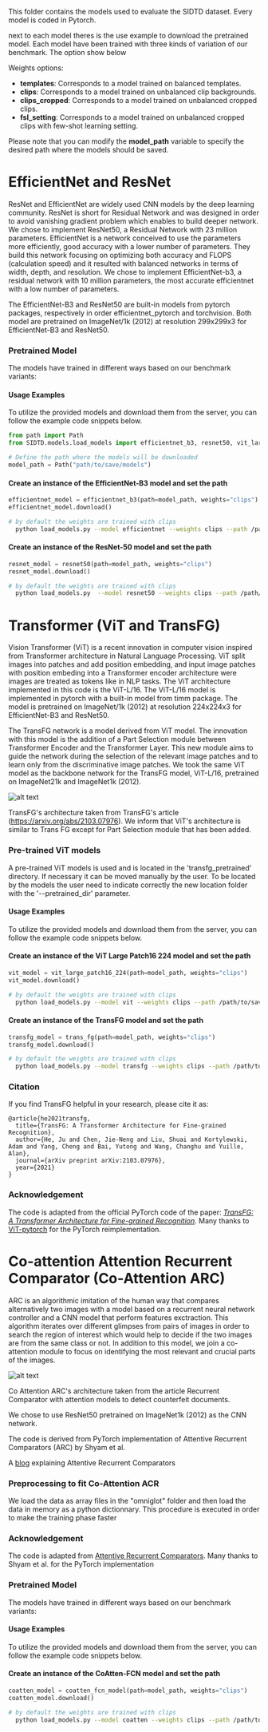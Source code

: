 This folder contains the models used to evaluate the SIDTD dataset. Every model is coded in Pytorch. 

 next to each model theres is  the use example to download the pretrained model. Each model have been trained with three kinds of variation of our benchmark. The option show below

Weights options:

* **templates**: Corresponds to a model trained on balanced templates.
* **clips**: Corresponds to a model trained on unbalanced clip backgrounds.
* **clips_cropped**: Corresponds to a model trained on unbalanced cropped clips.
* **fsl_setting**: Corresponds to a model trained on unbalanced cropped clips with few-shot learning setting.

Please note that you can modify the **model_path** variable to specify the desired path where the models should be saved.


# EfficientNet and ResNet

ResNet and EfficientNet are widely used CNN models by the deep learning community. ResNet is short for Residual Network and was designed in order to avoid vanishing gradient problem which enables to build deeper network. We chose to implement ResNet50, a Residual Network with 23 million parameters. EfficientNet is a network conceived to use the parameters more efficiently, good accuracy with a lower number of parameters. They build this network focusing on optimizing both accuracy and FLOPS (calculation speed) and it resulted with balanced networks in terms of width, depth, and resolution. We chose to implement EfficientNet-b3, a residual network with 10 million parameters, the most accurate efficientnet with a low number of parameters. 

The EfficientNet-B3 and ResNet50 are built-in models from pytorch packages, respectively in order efficientnet_pytorch and torchvision. Both model are pretrained on ImageNet/1k (2012) at resolution 299x299x3 for EfficientNet-B3 and ResNet50.  


### Pretrained Model

The models have trained in different ways based on our benchmark variants:

#### Usage Examples

To utilize the provided models and download them from the server, you can follow the example code snippets below.

```python
from path import Path
from SIDTD.models.load_models import efficientnet_b3, resnet50, vit_large_patch16_224, trans_fg, coatten_fcn_model

# Define the path where the models will be downloaded
model_path = Path("path/to/save/models")
```
#### Create an instance of the EfficientNet-B3 model and set the path
```python
efficientnet_model = efficientnet_b3(path=model_path, weights="clips")
efficientnet_model.download()
```
```bash
# by default the weights are trained with clips
  python load_models.py --model efficientnet --weights clips --path /path/to/save/models/
```


####  Create an instance of the ResNet-50 model and set the path
```python
resnet_model = resnet50(path=model_path, weights="clips")  
resnet_model.download()
```

```bash
# by default the weights are trained with clips
  python load_models.py  --model resnet50 --weights clips --path /path/to/save/models/
```

# Transformer (ViT and TransFG)

Vision Transformer (ViT) is a recent innovation in computer vision inspired from Transformer architecture in Natural Language Processing. ViT split images into patches and add position embedding, and input image patches with position embeding into a Transformer encoder architecture were images are treated as tokens like in NLP tasks. The ViT architecture implemented in this code is the ViT-L/16. The ViT-L/16 model is implemented in pytorch with a built-in model from timm package. The model is pretrained on ImageNet/1k (2012) at resolution 224x224x3 for EfficientNet-B3 and ResNet50.  

The TransFG network is a model derived from ViT model. The innovation with this model is the addition of a Part Selection module between Transformer Encoder and the Transformer Layer. This new module aims to guide the network during the selection of the relevant image patches and to learn only from the discriminative image patches. We took the same ViT model as the backbone network for the TransFG model, ViT-L/16, pretrained on ImageNet21k and ImageNet1k (2012).

![alt text](https://github.com/Oriolrt/SIDTD_Dataset/blob/main/models/trans_fg_architecture.png?raw=true "TransFG's architecture taken from TransFG's article (https://arxiv.org/abs/2103.07976). We inform that ViT's architecture is similar to Trans FG except for Part Selection module that has been added.")

TransFG's architecture taken from TransFG's article (https://arxiv.org/abs/2103.07976). We inform that ViT's architecture is similar to Trans FG except for Part Selection module that has been added.

### Pre-trained ViT models

A pre-trained ViT models is used and is located in the 'transfg\_pretrained' directory. If necessary it can be moved manually by the user. To be located by the models the user need to indicate correctly the new location folder with the '--pretrained_dir' parameter. 

#### Usage Examples

To utilize the provided models and download them from the server, you can follow the example code snippets below.

#### Create an instance of the ViT Large Patch16 224 model and set the path
```python
vit_model = vit_large_patch16_224(path=model_path, weights="clips")
vit_model.download()
```

```bash
# by default the weights are trained with clips
  python load_models.py --model vit --weights clips --path /path/to/save/models/
```


#### Create an instance of the TransFG model and set the path
```python
transfg_model = trans_fg(path=model_path, weights="clips")
transfg_model.download()
```

```bash
# by default the weights are trained with clips
  python load_models.py --model transfg --weights clips --path /path/to/save/models
```


### Citation

If you find TransFG helpful in your research, please cite it as:

```
@article{he2021transfg,
  title={TransFG: A Transformer Architecture for Fine-grained Recognition},
  author={He, Ju and Chen, Jie-Neng and Liu, Shuai and Kortylewski, Adam and Yang, Cheng and Bai, Yutong and Wang, Changhu and Yuille, Alan},
  journal={arXiv preprint arXiv:2103.07976},
  year={2021}
}
```

### Acknowledgement

The code is adapted from the official PyTorch code of the paper:  [*TransFG: A Transformer Architecture for Fine-grained Recognition*](https://arxiv.org/abs/2103.07976). Many thanks to [ViT-pytorch](https://github.com/jeonsworld/ViT-pytorch) for the PyTorch reimplementation. 

# Co-attention Attention Recurrent Comparator (Co-Attention ARC)

ARC is an algorithmic imitation of the human way that compares alternatively two images with a model based on a recurrent neural network controller and a CNN model that perform features exctraction. This algorithm iterates over different glimpses from pairs of images in order to search the region of interest which would help to decide if the two images are from the same class or not. In addition to this model, we join a co-attention module to focus on identifying the most relevant and crucial parts of the images.

![alt text](https://github.com/Oriolrt/SIDTD_Dataset/blob/main/models/coatten_ARC_architecture.png?raw=true "Co Attention ARC's architecture taken from the article Recurrent Comparator with attention models to detect counterfeit documents.")

Co Attention ARC's architecture taken from the article Recurrent Comparator with attention models to detect counterfeit documents.

We chose to use ResNet50 pretrained on ImageNet1k (2012) as the CNN network. 

The code is derived from PyTorch implementation of Attentive Recurrent Comparators (ARC) by Shyam et al.

A [blog](https://medium.com/@sanyamagarwal/understanding-attentive-recurrent-comparators-ea1b741da5c3) explaining Attentive Recurrent Comparators

### Preprocessing to fit Co-Attention ACR

We load the data as array files in the "omniglot" folder and then load the data in memory as a python dictionnary. This procedure is executed in order to make the training phase faster

### Acknowledgement

The code is adapted from [Attentive Recurrent Comparators](https://arxiv.org/abs/1703.00767). Many thanks to Shyam et al. for the PyTorch implementation


### Pretrained Model

The models have trained in different ways based on our benchmark variants:

#### Usage Examples

To utilize the provided models and download them from the server, you can follow the example code snippets below.


#### Create an instance of the CoAtten-FCN model and set the path
```python
coatten_model = coatten_fcn_model(path=model_path, weights="clips")
coatten_model.download()
```

```bash
# by default the weights are trained with clips
  python load_models.py --model coatten --weights clips --path /path/to/save/models
```


